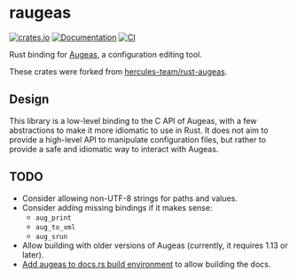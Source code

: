 raugeas
=======

[![crates.io](https://img.shields.io/crates/v/raugeas.svg)](https://crates.io/crates/raugeas) [![Documentation](https://docs.rs/raugeas/badge.svg)](https://docs.rs/raugeas) [![CI](https://github.com/normation/raugeas/actions/workflows/ci.yml/badge.svg)](https://github.com/normation/raugeas/actions/workflows/ci.yml)

Rust binding for [Augeas](https://github.com/hercules-team/augeas), a configuration editing tool.

These crates were forked from [hercules-team/rust-augeas](https://github.com/hercules-team/rust-augeas).

## Design

This library is a low-level binding to the C API of Augeas, with a few abstractions to make it more idiomatic to use in Rust. It does not aim to provide a high-level API to manipulate configuration files, but rather to provide a safe and idiomatic way to interact with Augeas.

## TODO

* Consider allowing non-UTF-8 strings for paths and values.
* Consider adding missing bindings if it makes sense:
  * `aug_print`
  * `aug_to_xml`
  * `aug_srun`
* Allow building with older versions of Augeas (currently, it requires 1.13 or later).
* [Add augeas to docs.rs build environment](https://forge.rust-lang.org/docs-rs/add-dependencies.html) to allow building the docs.
